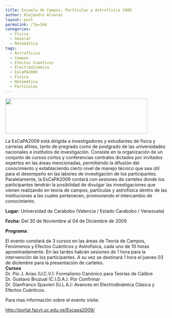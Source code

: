 ```yaml
---
title: Escuela de Campos, Partículas y Astrofísica 2009
author: Alejandro Alvarez
layout: post
permalink: /?p=144
categories:
  - Física
  - General
  - Matemática
tags:
  - Astrofísica
  - Campos
  - Efectos Cuánticos
  - Electrodinámica
  - EsCaPA2009
  - Física
  - Matemática
  - Partículas
---
```

[<img class="aligncenter" title="EsCaPA09" src="http://portal.facyt.uc.edu.ve/Escapa2009/images/masthead.JPG" alt="" width="442" height="110" />][1]

La EsCaPA2009 está dirigida a investigadores y estudiantes de física y carreras afines, tanto de pregrado como de postgrado de las universidades nacionales e institutos de investigación. Consiste en la organización de un conjunto de cursos cortos y conferencias centrales dictados por invitados expertos en las áreas mencionadas, permitiendo la difusión del conocimiento y estableciendo cierto nivel de manejo técnico que sea útil para el desempeño en las labores de investigación de los participantes. Paralelamente, la EsCaPA2009 contará con sesiones de carteles donde los participantes tendrán la posibilidad de divulgar las investigaciones que vienen realizando en teoría de campos, partículas y astrofísica dentro de las instituciones a las cuales pertenecen, promoviendo el intercambio de conocimiento.

**Lugar:** Universidad de Carabobo (Valencia / Estado Carabobo / Venezuela)

**Fecha:** Del 30 de Noviembre al 04 de Diciembre de 2009

**Programa**:

El evento constará de 3 cursos en las áreas de Teoría de Campos, Fenómenos y Efectos Cuánticos y Astrofísica, cada uno de 10 horas aproximadamente. En las tardes habrán sesiones de 1 hora para la intervención de los participantes. A su vez se destinará 1 hora el jueves 03 de diciembre para la presentación de carteles.  
**Cursos**  
Dr. Pío J. Arias (U.C.V.): Formalismo Canónico para Teorías de Calibre  
Dr. Gustavo Bruzual (C.I.D.A.): Por Confirmar  
Dr. Gianfranco Spavieri (U.L.A.): Avances en Electrodinámica Clásica y Efectos Cuánticos.

Para mas información sobre el evento visite:

<a title="EsCaPA2009" href="http://portal.facyt.uc.edu.ve/Escapa2009/" target="_blank">http://portal.facyt.uc.edu.ve/Escapa2009/</a>

 [1]: http://portal.facyt.uc.edu.ve/Escapa2009/